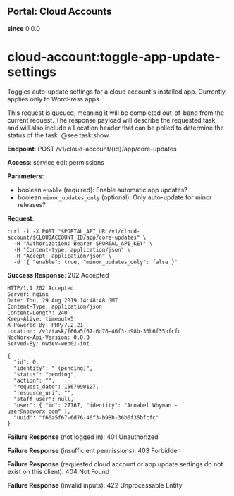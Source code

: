 Portal: Cloud Accounts
----------------------

**since** 0.0.0

cloud-account:toggle-app-update-settings
========================================

Toggles auto-update settings for a cloud account's installed app. Currently, applies only to WordPress apps.

This request is queued, meaning it will be completed out-of-band from the current request. The response payload will describe the requested task, and will also include a Location header that can be polled to determine the status of the task. @see task:show.

**Endpoint**: POST /v1/cloud-account/{id}/app/core-updates

**Access**: service edit permissions

**Parameters**:
- boolean `enable` (required): Enable automatic app updates?
- boolean `minor_updates_only` (optional): Only auto-update for minor releases?

**Request**:
```
curl -i -X POST "$PORTAL_API_URL/v1/cloud-account/$CLOUDACCOUNT_ID/app/core-updates" \
  -H "Authorization: Bearer $PORTAL_API_KEY" \
  -H "Content-type: application/json" \
  -H "Accept: application/json" \
  -d '{ "enable": true, "minor_updates_only": false }'
```

**Success Response**: 202 Accepted
```
HTTP/1.1 202 Accepted
Server: nginx
Date: Thu, 29 Aug 2019 14:48:48 GMT
Content-Type: application/json
Content-Length: 240
Keep-Alive: timeout=5
X-Powered-By: PHP/7.2.21
Location: /v1/task/f66a5f67-6d76-46f3-b98b-36b6f35bfcfc
NocWorx-Api-Version: 0.0.0
Served-By: nwdev-web01-int

{
  "id": 0,
  "identity": " (pending)",
  "status": "pending",
  "action": "",
  "request_date": 1567090127,
  "resource_uri": "",
  "staff_user": null,
  "user": { "id": 27767, "identity": "Annabel Whyman - user@nocworx.com" },
  "uuid": "f66a5f67-6d76-46f3-b98b-36b6f35bfcfc"
}
```

**Failure Response** (not logged in): 401 Unauthorized

**Failure Response** (insufficient permissions): 403 Forbidden

**Failure Response** (requested cloud account or app update settings do not exist on this client): 404 Not Found

**Failure Response** (invalid inputs): 422 Unprocessable Entity
